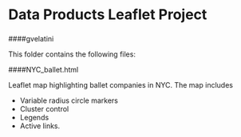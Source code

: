# Data Products Leaflet Project

### 

####gvelatini

This folder contains the following files: 

####NYC_ballet.html

Leaflet map highlighting ballet companies in NYC.  The map includes 

- Variable radius circle markers
- Cluster control
- Legends
- Active links.



